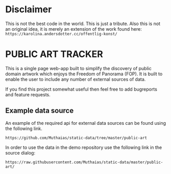 # Disclaimer
This is not the best code in the world. This is just a tribute. Also this is not an original idea, it is merely an extension of the work found here: `https://karolina.andersdotter.cc/offentlig-konst/`

# PUBLIC ART TRACKER
This is a single page web-app built to simplify the discovery of public domain artwork
which enjoys the Freedom of Panorama (FOP). It is built to enable the user to include 
any number of external sources of data.

If you find this project somewhat useful then feel free to add bugreports and feature requests.

## Example data source
An example of the required api for external data sources can be found using the following
link.
```
https://github.com/Muthaias/static-data/tree/master/public-art
```

In order to use the data in the demo repository use the following link in the source dialog:
```
https://raw.githubusercontent.com/Muthaias/static-data/master/public-art/
```


